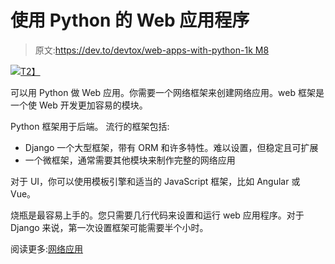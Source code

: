 # 使用 Python 的 Web 应用程序

> 原文:[https://dev.to/devtox/web-apps-with-python-1k M8](https://dev.to/devtox/web-apps-with-python--1km8)

[![](../Images/d12c897b77df2f67a2c8d10f29be32ac.png)T2】](https://res.cloudinary.com/practicaldev/image/fetch/s--0hR1tazT--/c_limit%2Cf_auto%2Cfl_progressive%2Cq_auto%2Cw_880/https://cdn.pixabay.com/photo/2015/03/26/09/40/keyboard-690066_960_720.jpg)

可以用 Python 做 Web 应用。你需要一个网络框架来创建网络应用。web 框架是一个使 Web 开发更加容易的模块。

Python 框架用于后端。
流行的框架包括:

*   Django 一个大型框架，带有 ORM 和许多特性。难以设置，但稳定且可扩展
*   一个微框架，通常需要其他模块来制作完整的网络应用

对于 UI，你可以使用模板引擎和适当的 JavaScript 框架，比如 Angular 或 Vue。

烧瓶是最容易上手的。您只需要几行代码来设置和运行 web 应用程序。对于 Django 来说，第一次设置框架可能需要半个小时。

阅读更多:[网络应用](https://pythonprogramminglanguage.com/web-application/)